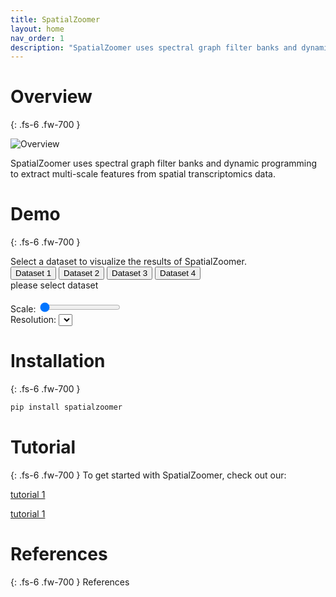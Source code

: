 ```yaml
---
title: SpatialZoomer
layout: home
nav_order: 1
description: "SpatialZoomer uses spectral graph filter banks and dynamic programming to extract multi-scale features from spatial transcriptomics data."
---
```



# Overview
{: .fs-6 .fw-700 }
<div class="overview-container">
    <div class="overview-image">
    <img src="{{ '/assets/images/overview.png' | relative_url }}" alt="Overview">
    </div>
    <div class="overview-text">
    <p>SpatialZoomer uses spectral graph filter banks and dynamic programming to extract multi-scale features from spatial transcriptomics data.</p>
    </div>
</div>

# Demo
{: .fs-6 .fw-700 }
<section id="demo">
Select a dataset to visualize the results of SpatialZoomer.
    <div class="dataset-buttons">
        <button type="button" name="button" class="btn btn-blue" data-dataset="1">Dataset 1</button>
        <button type="button" name="button" class="btn btn-blue" data-dataset="2">Dataset 2</button>
        <button type="button" name="button" class="btn btn-blue" data-dataset="3">Dataset 3</button>
        <button type="button" name="button" class="btn btn-blue" data-dataset="4">Dataset 4</button>
    </div>
    <div id="dataset-description">please select dataset</div>
    <div id="demo-content">
        <div class="images">
            <img id="img1" src="" alt="">
            <img id="img2" src="" alt="">
        </div>
        <img id="img3" src="" alt="">
        <div class="params">
            <div class="param-group">
                <label for="scaleRange">Scale:</label>
                <input type="range" id="scaleRange" min="0" max="6" step="1" value="0">
                <span id="scaleValue"></span>
            </div>
            <div class="param-group">
                <label for="resolutionSelect">Resolution:</label>
                <select id="resolutionSelect"></select>
            </div>
        </div>
    </div>
</section>

# Installation
{: .fs-6 .fw-700 }
```python
pip install spatialzoomer
```

# Tutorial
{: .fs-6 .fw-700 }
To get started with SpatialZoomer, check out our:

[tutorial 1](#)

[tutorial 1](#)

# References
{: .fs-6 .fw-700 }
References


<script src="{{ '/assets/js/demo.js' | relative_url }}"></script>